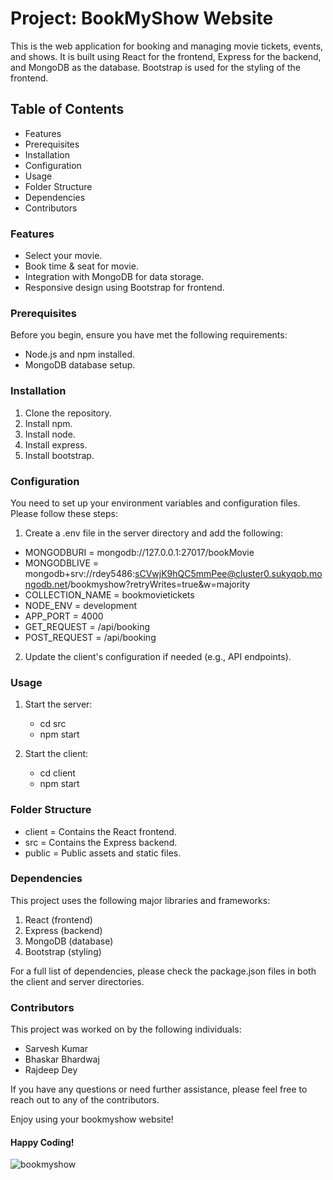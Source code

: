 # Project: BookMyShow Website

This is the web application for booking and managing movie tickets, events, and shows. It is built using React for the frontend, Express for the backend, and MongoDB as the database. Bootstrap is used for the styling of the frontend.

## Table of Contents

* Features
* Prerequisites
* Installation
* Configuration
* Usage
* Folder Structure
* Dependencies
* Contributors

### Features

* Select your movie.
* Book time & seat for movie.
* Integration with MongoDB for data storage.
* Responsive design using Bootstrap for frontend.

### Prerequisites

Before you begin, ensure you have met the following requirements:

* Node.js and npm installed.
* MongoDB database setup.

### Installation

1. Clone the repository.
2. Install npm.
3. Install node.
4. Install express.
5. Install bootstrap.

### Configuration

You need to set up your environment variables and configuration files. Please follow these steps:
1. Create a .env file in the server directory and add the following:

* MONGODBURI = mongodb://127.0.0.1:27017/bookMovie 
* MONGODBLIVE = mongodb+srv://rdey5486:sCVwjK9hQC5mmPee@cluster0.sukyqob.mongodb.net/bookmyshow?retryWrites=true&w=majority
* COLLECTION_NAME = bookmovietickets
* NODE_ENV =  development
* APP_PORT = 4000 
* GET_REQUEST = /api/booking
* POST_REQUEST = /api/booking

2. Update the client's configuration if needed (e.g., API endpoints).

### Usage

1. Start the server:
    - cd src
    - npm start

2. Start the client:
    - cd client
    - npm start

### Folder Structure
    
* client = Contains the React frontend.
* src = Contains the Express backend.
* public = Public assets and static files.

### Dependencies

This project uses the following major libraries and frameworks:

1. React (frontend)
2. Express (backend)
3. MongoDB (database)
4. Bootstrap (styling)

For a full list of dependencies, please check the package.json files in both the client and server directories.

### Contributors

This project was worked on by the following individuals:

* Sarvesh Kumar
* Bhaskar Bhardwaj
* Rajdeep Dey

If you have any questions or need further assistance, please feel free to reach out to any of the contributors.



Enjoy using your bookmyshow website!

#### Happy Coding!

![bookmyshow](https://github.com/deevesh11nov/BookmyShow/assets/127090783/9c9d01e5-7dde-4e46-8635-3fe1dd6c453d)
